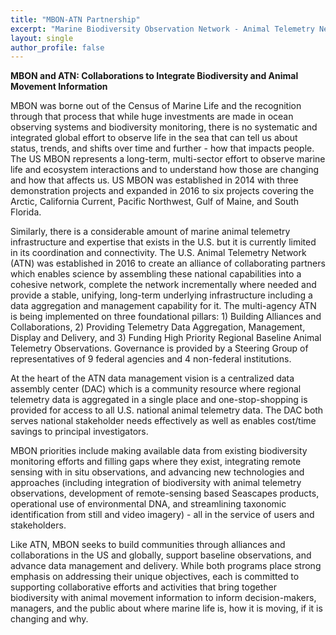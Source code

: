 ```yaml
---
title: "MBON-ATN Partnership"
excerpt: "Marine Biodiversity Observation Network - Animal Telemetry Network Partnership"
layout: single
author_profile: false
---
```


**MBON and ATN: Collaborations to Integrate Biodiversity and Animal Movement Information**  


MBON was borne out of the Census of Marine Life and the recognition through that process that while huge investments are made in ocean observing systems and biodiversity monitoring, there is no systematic and integrated global effort to observe life in the sea that can tell us about status, trends, and shifts over time and further - how that impacts people. The US MBON represents a long-term, multi-sector effort to observe marine life and ecosystem interactions and to understand how those are changing and how that affects us.  US MBON was established in 2014 with three demonstration projects and expanded in 2016 to six projects covering the Arctic, California Current, Pacific Northwest, Gulf of Maine, and South Florida.

Similarly, there is a considerable amount of marine animal telemetry infrastructure and expertise that exists in the U.S. but it is currently limited in its coordination and connectivity. The U.S. Animal Telemetry Network (ATN) was established in 2016 to create an alliance of collaborating partners which enables science by assembling these national capabilities into a cohesive network, complete the network incrementally where needed and provide a stable, unifying, long-term underlying infrastructure including a data aggregation and management capability for it. The multi-agency ATN is being implemented on three foundational pillars: 1) Building Alliances and Collaborations, 2) Providing Telemetry Data Aggregation, Management, Display and Delivery, and 3) Funding High Priority Regional Baseline Animal Telemetry Observations. Governance is provided by a Steering Group of representatives of 9 federal agencies and 4 non-federal institutions. 

At the heart of the ATN data management vision is a centralized data assembly center (DAC) which is a community resource where regional telemetry data is aggregated in a single place and one-stop-shopping is provided for access to all U.S. national animal telemetry data. The DAC both serves national stakeholder needs effectively as well as enables cost/time savings to principal investigators.    

MBON priorities include making available data from existing biodiversity monitoring efforts and  filling gaps where they exist, integrating remote sensing with in situ observations, and advancing new technologies and approaches (including integration of biodiversity with animal telemetry observations, development of remote-sensing based Seascapes products, operational use of environmental DNA, and streamlining taxonomic identification from still and video imagery) - all in the service of users and stakeholders.  

Like ATN, MBON seeks to build communities through alliances and collaborations in the US and globally, support baseline observations, and advance data management and delivery. While both programs place strong emphasis on addressing their unique objectives, each is committed to supporting collaborative efforts and activities that bring together biodiversity with animal movement information to inform decision-makers, managers, and the public about where marine life is, how it is moving, if it is changing and why.
